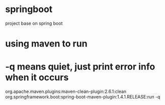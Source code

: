 # springboot
project base on spring boot

# using maven to run
# -q means quiet, just print error info when it occurs
org.apache.maven.plugins:maven-clean-plugin:2.6.1:clean org.springframework.boot:spring-boot-maven-plugin:1.4.1.RELEASE:run -q
